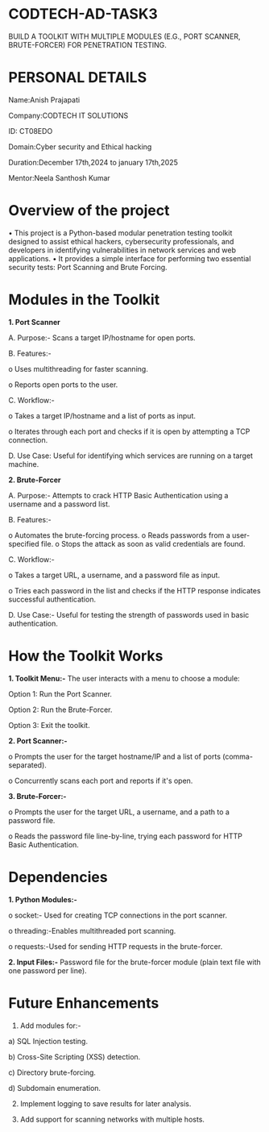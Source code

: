 # CODTECH-AD-TASK3
BUILD A TOOLKIT WITH MULTIPLE MODULES (E.G., PORT SCANNER, BRUTE-FORCER) FOR PENETRATION TESTING.

# PERSONAL DETAILS
Name:Anish Prajapati

Company:CODTECH IT SOLUTIONS

ID: CT08EDO

Domain:Cyber security and Ethical hacking

Duration:December 17th,2024 to january 17th,2025

Mentor:Neela Santhosh Kumar

# Overview of the project
•	This project is a Python-based modular penetration testing toolkit designed to assist ethical hackers, cybersecurity professionals, and developers in identifying vulnerabilities in network services and web applications.
•	It provides a simple interface for performing two essential security tests: Port Scanning and Brute Forcing.

# Modules in the Toolkit
****1. Port Scanner****

A. Purpose:- Scans a target IP/hostname for open ports.

B. Features:-

o	Uses multithreading for faster scanning.

o	Reports open ports to the user.

C. Workflow:-

o	Takes a target IP/hostname and a list of ports as input.

o	Iterates through each port and checks if it is open by attempting a TCP connection.

D. Use Case: Useful for identifying which services are running on a target machine.


**2. Brute-Forcer**

A. Purpose:- Attempts to crack HTTP Basic Authentication using a username and a password list.

B. Features:-

o	Automates the brute-forcing process.
o	Reads passwords from a user-specified file.
o	Stops the attack as soon as valid credentials are found.

C. Workflow:-

o	Takes a target URL, a username, and a password file as input.

o	Tries each password in the list and checks if the HTTP response indicates successful authentication.

D. Use Case:- Useful for testing the strength of passwords used in basic authentication.

# How the Toolkit Works
**1.	Toolkit Menu:-**
The user interacts with a menu to choose a module:

Option 1: Run the Port Scanner.

Option 2: Run the Brute-Forcer.

Option 3: Exit the toolkit.

**2.	Port Scanner:-**

o	Prompts the user for the target hostname/IP and a list of ports (comma-separated).

o	Concurrently scans each port and reports if it's open.

**3.	Brute-Forcer:-**

o	Prompts the user for the target URL, a username, and a path to a password file.

o	Reads the password file line-by-line, trying each password for HTTP Basic Authentication.

# Dependencies
**1.	Python Modules:-**

o	socket:- Used for creating TCP connections in the port scanner.

o	threading:-Enables multithreaded port scanning.

o	requests:-Used for sending HTTP requests in the brute-forcer.

**2.	Input Files:-** Password file for the brute-forcer module (plain text file with one password per line).

# Future Enhancements

1.	Add modules for:-

a)	SQL Injection testing.

b)	Cross-Site Scripting (XSS) detection.

c)	Directory brute-forcing.

d)	Subdomain enumeration.

2.	Implement logging to save results for later analysis.

3.	Add support for scanning networks with multiple hosts.









